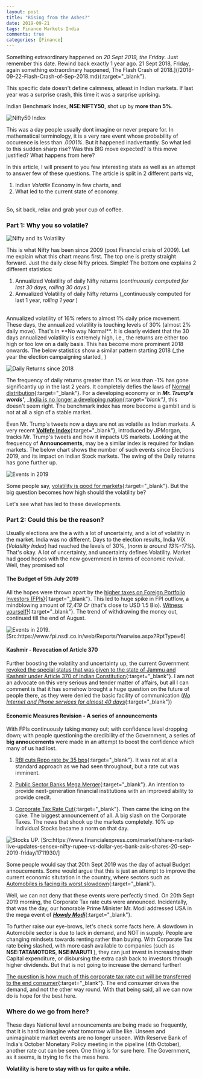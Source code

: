 ```yaml
---
layout: post
title: "Rising from the Ashes?"
date: 2019-09-21
tags: Finance Markets India 
comments: true
categories: [Finance]
---
```


Something extraordinary happened on *20 Sept 2019, the Friday*. Just remember this date. 
Rewind back exactly 1 year ago. 21 Sept 2018, Friday, again something extraordinary happened, The Flash Crash of 2018.](/2018-09-22-Flash-Crash-of-Sep-2018.md){:target="_blank"}.

This specific date doesn't define calmness, atleast in Indian markets. If last year was a surprise crash, this time it was a surprise uprising. 

Indian Benchmark Index, **NSE**:**NIFTY50**, shot up by **more than 5%**. 
<br>
<p> 
<img src="/data/pics/2019/09/Nifty.png" alt="Nifty50 Index" text-align="left" />
</p>



This was a day people usually dont imagine or never prepare for. In mathematical terminology, it is a very rare event whose probability of occurence is less than _.0001%_. 
But it happened inadvertantly. 
So what led to this sudden sharp rise? Was this BIG move expected? Is this move justified? What happens from here?

In this article, I will present to you few interesting stats as well as an attempt to answer few of these questions. 
The article is split in 2 different parts viz, 
1. Indian _Volatile_ Economy in few charts, and 
2. What led to the current state of economy.

<br>
So, sit back, relax and grab your cup of coffee. 

### Part 1: Why you so volatile?

<p> 
<img src="/data/pics/2019/09/nifty2019.png" alt="Nifty and its Volatility" text-align="left" />
</p>

This is what Nifty has been since 2009 (post Financial crisis of 2009). Let me explain what this chart means first. 
The top one is pretty straight forward. Just the daily close Nifty prices. Simple!
The bottom one explains 2 different statistics:
1. Annualized Volatility of daily Nifty returns (_continuously computed for last 30 days_, _rolling 30 days_ )
2. Annualized Volatility of daily Nifty returns (_continuously computed for last 1 year, _rolling 1 year_ )

<br>
Annualized volatility of 16% refers to almost 1% daily price movement. These days, the annualized volatility is touching levels of 30% (almost 2% daily move). That's in **No way Normal**.
It is clearly evident that the 30 days annualized volatility is extremely high, i.e., the returns are either too high or too low on a daily basis. This has become more prominent 2018 onwards. The below statistics show a similar pattern starting 2018 (_the year the election campaigning started_ )

<p> 
<img src="/data/pics/2019/09/Since2018.png" alt="Daily Returns since 2018" text-align="left" />
</p>

The frequency of daily returns greater than 1% or less than -1% has gone significantly up in the last 2 years. It completely defies the laws of [Normal distribution](https://en.wikipedia.org/wiki/Normal_distribution){:target="_blank"}. For a developing economy or in _**Mr. Trump's words'**_, _[India is no longer a developing nation](https://www.indiatoday.in/world/story/donald-trump-india-china-developing-nations-wto-1580798-2019-08-14){:target="_blank"}_, this doesn't seem right. The benchmark index has more become a gambit and is not at all a sign of a stable market. 

Even Mr. Trump's tweets now a days are not as volatile as Indian markets. A very recent [**Volfefe Index**](https://in.reuters.com/article/usa-markets-trump-volatility/volfefe-a-volatility-index-for-the-trump-era-idINKCN1VU1YD){:target="_blank"}, introduced by JPMorgan, tracks Mr. Trump's tweets and how it impacts US markets. Looking at the frequency of **Announcements**, may be a similar index is required for Indian markets. The below chart shows the number of such events since Elections 2019, and its impact on Indian Stock markets. The swing of the Daily returns has gone further up. 

<p> 
<img src="/data/pics/2019/09/SummaryofEvents.png" alt="Events in 2019" text-align="left" />
</p>

Some people say, [volatility is good for markets](https://www.investopedia.com/articles/financial-theory/08/volatility.asp){:target="_blank"}. But the big question becomes how high should the volatility be?   

Let's see what has led to these developments.



### Part 2: Could this be the reason?

Usually elections are the a with a lot of uncertainty, and a lot of volatiity in the market. India was no different. Days to the election results, India VIX (_Volatility Index_) had reached the levels of 30%, (_norm is around 13%-17%_). That's okay. A lot of uncertainty, and uncertainty defines Volatility. 
Market had good hopes with the new government in terms of economic revival. Well, they promised so!

#### The Budget of 5th July 2019

All the hopes were thrown apart by the [higher taxes on Foreign Portfolio Investors (FPIs)](https://economictimes.indiatimes.com/news/economy/finance/why-new-tax-surcharge-has-stunned-foreign-portfolio-investors/articleshow/70207767.cms?from=mdr){:target="_blank"}. This led to huge spike in FPI outflow, a mindblowing amount of *12,419 Cr* (that's close to USD 1.5 Bio). [Witness yourself!](https://www.fpi.nsdl.co.in/web/Reports/Yearwise.aspx?RptType=6){:target="_blank"}. The trend of withdrawing the money out, continued till the end of August. 
<p> 
<img src="/data/pics/2019/09/FPIOutflow.png" alt="Events in 2019. [Src:https://www.fpi.nsdl.co.in/web/Reports/Yearwise.aspx?RptType=6]" text-align="left" />
</p>

#### Kashmir - Revocation of Article 370

Further boosting the volatilty and uncertainty up, the current Government [revoked the special status that was given to the state of Jammu and Kashmir under Article 370 of Indian Constitution](https://en.wikipedia.org/wiki/Indian_revocation_of_Jammu_and_Kashmir%27s_special_status){:target="_blank"}. I am not an advocate on this very serious and tender matter of affairs, but all I can comment is that it has somehow brought a huge question on the future of people there, as they were denied the basic facility of communication ([_No Internet and Phone services for almost 40 days_](https://www.hindustantimes.com/india-news/39-days-after-lockdown-restrictions-lifted-from-entire-jammu-and-kashmir/story-OC8ik4VC68z6jcYMbqIj1L.html){:target="_blank"})  


#### Economic Measures Revision - A series of announcements

With FPIs continuously taking money out; with confidence level dropping down; with people questioning the credibility of the Government, a series of **big annoucements** were made in an attempt to boost the confidence which many of us had lost. 

1. [RBI cuts Repo rate by 35 bps](https://economictimes.indiatimes.com/markets/stocks/news/rbi-cuts-repo-rate-by-35-bps-to-5-40-maintains-accommodative-stance/articleshow/70566489.cms){:target="_blank"}. It was not at all a standard approach as we had seen throughout, but a rate cut was imminent.

2. [Public Sector Banks Mega Merger](https://www.business-standard.com/article/finance/nextgen-psbs-government-unveils-mega-bank-mergers-to-revive-growth-119083001668_1.html){:target="_blank"}. An intention to provide next-generation financial institutions with an improved ability to provide credit.

3. [Corporate Tax Rate Cut](https://economictimes.indiatimes.com/news/economy/policy/corporate-tax-cut-issue-of-carrying-forward-losses-vexes-companies-in-red/articleshow/71321427.cms){:target="_blank"}. Then came the icing on the cake. The biggest announcement of all. A big slash on the Corporate Taxes. The news that shook up the markets completely. 10% up Individual Stocks became a norm on that day.

<p> 
<img src="/data/pics/2019/09/stocks.png" alt="Stocks UP. [Src:https://www.financialexpress.com/market/share-market-live-updates-sensex-nifty-rupee-vs-dollar-yes-bank-axis-shares-20-sep-2019-friday/1711930/]" text-align="left" />
</p>


Some people would say that 20th Sept 2019 was the day of actual Budget annoucements. Some would argue that this is just an attempt to improve the current economic situtation in the country, where sectors such as [Automobiles is facing its worst slowdown](https://www.livemint.com/auto-news/india-auto-sales-decline-for-10th-straight-month-worst-slump-in-two-decades-1568010510610.html){:target="_blank"}.

Well, we can not deny that these events were perfectly timed. On 20th Sept 2019 morning, the Corporate Tax rate cuts were announced. Incidentally, that was the day, our honorable Prime Minister Mr. Modi addressed USA in the mega event of [_**Howdy Modi**_](https://www.ndtv.com/india-news/howdy-modi-event-in-houston-pm-modi-speech-highlights-2105220){:target="_blank"}.

To further raise our eye-brows, let's check some facts here. A slowdown in Automobile sector is due to lack in demand, and NOT in supply. People are changing mindsets towards renting rather than buying. With Corporate Tax rate being slashed, with more cash available to companies (such as **NSE:TATAMOTORS**, **NSE:MARUTI** ), they can just invest in increasing their Capital expenditure, or disbursing the extra cash back to investors through higher dividends. But that is not going to increase the demand further! 

[The question is how much of this corporate tax rate cut will be transferred to the end consumer](https://www.indiatoday.in/india-today-insight/story/corporate-tax-cut-consumer-price-1602907-2019-09-25){:target="_blank"}. The end consumer drives the demand, and not the other way round. With that being said, all we can now do is hope for the best here. 



### Where do we go from here?

These days National level announcements are being made so frequently, that it is hard to imagine what tomorrow will be like. Unseen and unimaginable market events are no longer unseen. With Reserve Bank of India's October Monetary Policy meeting in the pipeline (4th October), another rate cut can be seen. One thing is for sure here. The Government, as it seems, is trying to fix the mess here. 

**Volatility is here to stay with us for quite a while.**





